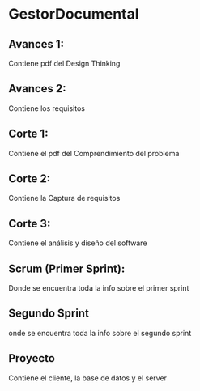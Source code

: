 # GestorDocumental
## Avances 1: 
Contiene pdf del Design Thinking 

## Avances 2: 
Contiene los requisitos 

## Corte 1: 
Contiene el pdf del Comprendimiento del problema 

## Corte 2:
Contiene la Captura de requisitos

## Corte 3: 
Contiene el análisis y diseño del software

## Scrum (Primer Sprint):
Donde se encuentra toda la info sobre el primer sprint

## Segundo Sprint
onde se encuentra toda la info sobre el segundo sprint

## Proyecto
Contiene el cliente, la base de datos y el server
